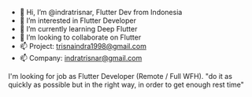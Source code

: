 - 👋 Hi, I’m @indratrisnar, Flutter Dev from Indonesia
- 👀 I’m interested in Flutter Developer
- 🌱 I’m currently learning Deep Flutter
- 💞️ I’m looking to collaborate on Flutter
- 📫 Project: trisnaindra1998@gmail.com
- 📫 Company: indratrisnar@gmail.com

I'm looking for job as Flutter Developer (Remote / Full WFH).
"do it as quickly as possible but in the right way, in order to get enough rest time"

<!---
indratrisnar/indratrisnar is a ✨ special ✨ repository because its `README.md` (this file) appears on your GitHub profile.
You can click the Preview link to take a look at your changes.
--->
